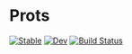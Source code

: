 # Prots

[![Stable](https://img.shields.io/badge/docs-stable-blue.svg)](https://kool7d.github.io/Prots.jl/stable)
[![Dev](https://img.shields.io/badge/docs-dev-blue.svg)](https://kool7d.github.io/Prots.jl/dev)
[![Build Status](https://github.com/kool7d/Prots.jl/workflows/CI/badge.svg)](https://github.com/kool7d/Prots.jl/actions)
